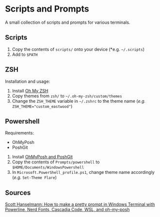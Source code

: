 # Scripts and Prompts

A small collection of scripts and prompts for various terminals.

## Scripts

1. Copy the contents of `scripts/` onto your device (*e.g. `~/.scripts`)
2. Add to `$PATH`

## ZSH

Installation and usage:

1. Install [Oh My ZSH](https://github.com/ohmyzsh/ohmyzsh)
2. Copy themes from `zsh/` to `~/.oh-my-zsh/custom/themes`
3. Change the `ZSH_THEME` variable in `~/.zshrc` to the theme name (*e.g.* `ZSH_THEME="custom_eastwood"`)

## Powershell

Requirements:

* OhMyPosh
* PoshGit

1. Install [OhMyPosh and PoshGit](https://github.com/JanDeDobbeleer/oh-my-posh#Installation)
2. Copy the contents of `Prompts/powershell` to `$HOME/Documents/WindowsPowershell`
3. In `Microsoft.PowerShell_profile.ps1`, change theme name accordingly  (*e.g.* `Set-Theme Flare`)

## Sources

 [Scott Hanselmann: How to make a pretty prompt in Windows Terminal with Powerline, Nerd Fonts, Cascadia Code, WSL, and oh-my-posh](https://www.hanselman.com/blog/how-to-make-a-pretty-prompt-in-windows-terminal-with-powerline-nerd-fonts-cascadia-code-wsl-and-ohmyposh)
